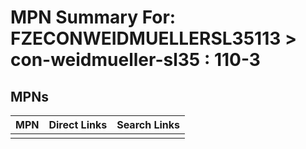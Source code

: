 



# MPN Summary For: FZECONWEIDMUELLERSL35113 > con-weidmueller-sl35 : 110-3

## MPNs
  

|MPN|Direct Links|Search Links|
| :--- | :--- | :--- |
||||
